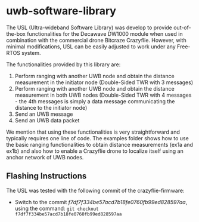 # uwb-software-library
The USL (Ultra-wideband Software Library) was develop to provide out-of-the-box functionalities for the Decawave DW1000 module when used in combination with the commercial drone Bitcraze Crazyflie.
However, with minimal modifications, USL can be easily adjusted to work under any Free-RTOS system.

The functionalities provided by this library are:
1) Perform ranging with another UWB node and obtain the distance measurement in the initiator node (Double-Sided TWR with 3 messages)
2) Perform ranging with another UWB node and obtain the distance measurement in both UWB nodes (Double-Sided TWR with 4 messages - the 4th messages is simply a data message communicating the distance to the initiator node)
3) Send an UWB message
4) Send an UWB data packet

We mention that using these functionalities is very straightforward and typically requires one line of code. The examples folder shows how to use the basic ranging functionalities to obtain distance measurements (ex1a and ex1b) and also how to enable a Crazyflie drone to localize itself using an anchor network of UWB nodes.



## Flashing Instructions
The USL was tested with the following commit of the crazyflie-firmware:
- Switch to the commit *f7df7f334be57acd7b18fe0760fb99ed828597aa*, using the command: 
`git checkout f7df7f334be57acd7b18fe0760fb99ed828597aa`
